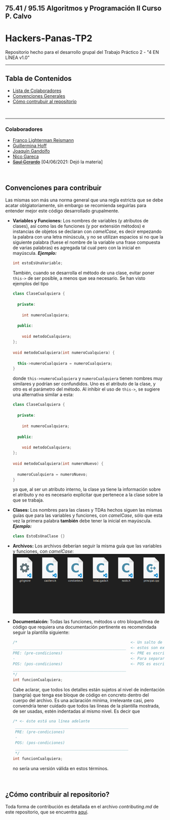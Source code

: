 ## 75.41 / 95.15 Algoritmos y Programación II Curso P. Calvo 
# Hackers-Panas-TP2

Repositorio hecho para el desarrollo grupal del Trabajo Práctico 2 - "4 EN LÍNEA v1.0"

<hr/>

## **Tabla de Contenidos**

* [Lista de Colaboradores](#colaboradores)
* [Convenciones Generales](#convenciones-para-contribuir)
* [Cómo contrubuir al repositorio](#cómo-contribuir-al-repositorio)

<br/>
<hr/>

### Colaboradores

* [Franco Lighterman Reismann](https://github.com/NLGS2907)
* [Guillermina Hoff](https://github.com/guillehoff)
* [Joaquín Gandolfo](https://github.com/JGandolfoM)
* [Nico Gareca](https://github.com/nicogareca)
* ~~[Saul Gerardo](https://github.com/saulGerardoL)~~ [04/06/2021: Dejó la materia]

<br/>

## Convenciones para contribuir

Las mismas son más una norma general que una regla estricta que se debe acatar oblgiatoriamente, sin embargo se recomienda seguirlas para entender mejor este código desarrollado grupalmente.

* **Variables y Funciones:** Los nombres de variables (y atributos de clases), así como las de funciones (y por extensión métodos) e instancias de objetos
  se declaran con *camelCase*, es decir empezando la palabra con una letra minúscula, y no se utilizan espacios si no que la siguiente palabra (fuese el nombre
  de la variable una frase compuesta de varias palabras) es agregada tal cual pero con la inicial en mayúscula. ***Ejemplo:***
  ```c++
  int estoEsUnaVariable;
  ```
  También, cuando se desarrolla el método de una clase, evitar poner `this->` de ser posible, a menos que sea necesario. Se han visto ejemplos del tipo
  ```c++
  class ClaseCualquiera {
  
    private:
    
      int numeroCualquiera;
  
    public:
    
      void metodoCualquiera;
  };
  
  void metodoCualquiera(int numeroCualquiera) {
  
    this->numeroCualquiera = numeroCualquiera;
  }
  ```
  donde `this->numeroCualquiera` y `numeroCualquiera` tienen nombres muy similares y podrían ser confundidos. Uno es el atributo de la clase, y otro es el
  parámetro del método. Al inhibir el uso de `this->`, se sugiere una alternativa similar a esta:
  ```c++
  class ClaseCualquiera {
  
    private:
    
      int numeroCualquiera;
  
    public:
    
      void metodoCualquiera;
  };
  
  void metodoCualquiera(int numeroNuevo) {
  
    numeroCualquiera = numeroNuevo;
  }
  ```
  ya que, al ser un atributo interno, la clase ya tiene la información sobre el atributo y no es necesario explicitar que pertenece a la clase sobre la que
  se trabaja.

* **Clases:** Los nombres para las clases y TDAs hechos siguen las mismas guías que para las variables y funciones, con *camelCase*, sólo que esta vez la primera
  palabra **también** debe tener la inicial en mayúscula. ***Ejemplo:***
  ```c++
  class EstoEsUnaClase {}
  ```

* **Archivos:** Los archivos deberían seguir la misma guía que las variables y funciones, con *camelCase*:
  ![ejemploArchivos.png](readme/imgReadme/ejemploArchivos.png)

* **Documentaicón:** Todas las funciones, métodos u otro bloque/línea de código que requiera una documentación pertinente es recomendada seguir la plantilla siguiente:
  ```c++
  /*                                                  <- Un salto de línea al empezar y terminar el comentario.
  __________________________________________________  <- estos son exactamente cincuenta (50) barras bajas ('_')
  PRE: (pre-condiciones)                              <- PRE es escrito en mayúscula, seguido de dos puntos, un espacio, y ahí las condiciones.
  -                                                   <- Para separar, un único guión se escribe en esta línea.
  POS: (pos-condiciones)                              <- POS es escrito en mayúscula, seguido de dos puntos, un espacio, y ahí las condiciones.
  __________________________________________________
  */
  int funcionCualquiera;
  ```
  Cabe aclarar, que todos los detalles están sujetos al nivel de indentación (sangría) que tenga ese bloque de código en concreto dentro del cuerpo del archivo. Es una
  aclaración mínima, irrelevante casi, pero convendría tener cuidado que todos las líneas de la plantilla mostrada, de ser usadas, estén indentadas al mismo nivel.
  Es decir que
  ```c++
  /* <- éste está una línea adelante
   __________________________________________________
   PRE: (pre-condiciones)
   -
   POS: (pos-condiciones)
   __________________________________________________
   */
  int funcionCualquiera;
  ```
  no sería una versión válida en estos términos. 

<br/>

## ¿Cómo contribuir al repositorio?

Toda forma de contribución es detallada en el archivo *contributing.md* de este repositorio, que se encuentra [aquí](contributing.md).
